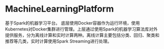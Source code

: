 # MachineLearningPlatform
基于Spark的机器学习平台。
底层使用Docker容器作为运行环境，使用Kubernetes对Docker集群进行管理。上层通过使用Spark的机器学习算法库对外提供服务，分为离线计算和实时计算两种。离线计算主要包括分类、回归、聚类和推荐等几类，实时计算使用Spark Streaming进行处理。
